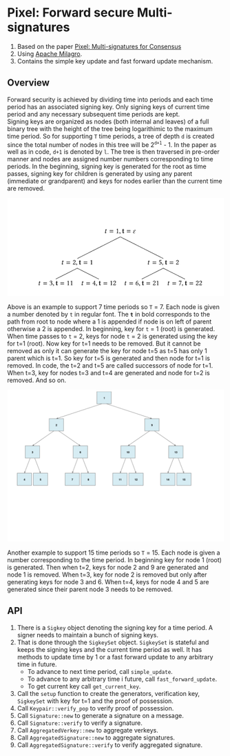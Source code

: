 # Pixel: Forward secure Multi-signatures

1. Based on the paper [Pixel: Multi-signatures for Consensus](https://eprint.iacr.org/2019/514) 
2. Using [Apache Milagro](https://github.com/milagro-crypto/amcl).
3. Contains the simple key update and fast forward update mechanism. 

## Overview
Forward security is achieved by dividing time into periods and each time period has an associated signing key. 
Only signing keys of current time period and any necessary subsequent time periods are kept.  
Signing keys are organized as nodes (both internal and leaves) of a full binary tree with the height of the tree being logarithimic to the maximum time period. 
So for supporting `T` time periods, a tree of depth `d` is created since the total number of nodes in this tree will be 2<sup>`d+1`</sup> - 1. In the paper as well as in code, `d+1` is denoted by `l`.
The tree is then traversed in pre-order manner and nodes are assigned number numbers corresponding to time periods. In the beginning, signing key is generated for the root as time passes, 
signing key for children is generated by using any parent (immediate or grandparent) and keys for nodes earlier than the current time are removed.

![Binary tree with 7 nodes](./binary_tree_7.png)     

Above is an example to support 7 time periods so `T` = 7. Each node is given a number denoted by `t` in regular font. The **`t`** in bold corresponds to the path from root to node 
where a 1 is appended if node is on left of parent otherwise a 2 is appended. In beginning, key for `t` = 1 (root) is generated. When time passes 
to `t` = 2, keys for node `t` = 2 is generated using the key for t=1 (root). Now key for t=1 needs to be removed. But it cannot be removed as only 
it can generate the key for node t=5 as t=5 has only 1 parent which is t=1. So key for t=5 is generated and then node for t=1 is removed. 
In code, the t=2 and t=5 are called successors of node for t=1. 
When t=3, key for nodes t=3 and t=4 are generated and node for t=2 is removed. And so on.

![Binary tree with 15 nodes](./binary_tree_15.png)

Another example to support 15 time periods so `T` = 15. Each node is given a number corresponding to the time period. In beginning key for node 1 (root) is generated.
Then when t=2, keys for node 2 and 9 are generated and node 1 is removed. When t=3, key for node 2 is removed but only after generating keys for node 3 and 6. 
When t=4, keys for node 4 and 5 are generated since their parent node 3 needs to be removed.

## API
1. There is a `Sigkey` object denoting the signing key for a time period. A signer needs to maintain a bunch of signing keys. 
2. That is done through the `SigkeySet` object. `SigkeySet` is stateful and keeps the signing keys and the current time period as well. 
   It has methods to update time by 1 or a fast forward update to any arbitrary time in future.
   - To advance to next time period, call `simple_update`. 
   - To advance to any arbitrary time i future, call `fast_forward_update`. 
   - To get current key call `get_current_key`.    
3. Call the `setup` function to create the generators, verification key, `SigkeySet` with key for t=1 and the proof of possession.
4. Call `Keypair::verify_pop` to verify proof of possession. 
5. Call `Signature::new` to generate a signature on a message.
6. Call `Signature::verify` to verify a signature.
7. Call `AggregatedVerkey::new` to aggregate verkeys.
8. Call `AggregatedSignature::new` to aggregate signatures.
8. Call `AggregatedSignature::verify` to verify aggregated signature.
